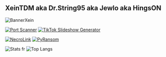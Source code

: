 ## XeinTDM aka Dr.String95 aka Jewlo aka HingsON 

![BannerXein](https://github.com/XeinTDM/XeinTDM/assets/100153223/c26b25f6-a38e-4032-8265-b84468491f98)

[![Port Scanner](https://github-readme-stats.vercel.app/api/pin/?username=XeinTDM&repo=Port-Scanner&theme=city_lights)](https://github.com/XeinTDM/TikTokSlideGen)  [![TikTok Slideshow Generator](https://github-readme-stats.vercel.app/api/pin/?username=XeinTDM&repo=TikTokSlideGen&theme=city_lights)](https://github.com/XeinTDM/TikTokSlideGen)

[![NecroLink](https://github-readme-stats.vercel.app/api/pin/?username=XeinTDM&repo=NecroLink&theme=city_lights)](https://github.com/XeinTDM/NecroLink)  [![PyRansom](https://github-readme-stats.vercel.app/api/pin/?username=XeinTDM&repo=PyRansom&theme=city_lights)](https://github.com/XeinTDM/PyRansom)

![Stats fr](https://github-readme-stats.vercel.app/api?username=XeinTDM&show_icons=true&theme=city_lights)  ![Top Langs](https://github-readme-stats.vercel.app/api/top-langs/?username=XeinTDM&layout=compact&theme=city_lights)


